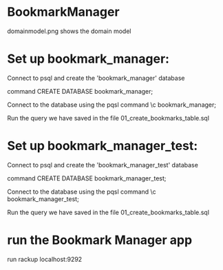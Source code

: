 # BookmarkManager

domainmodel.png shows the domain model 

# Set up bookmark_manager: 
Connect to psql and create the 'bookmark_manager' database

command CREATE DATABASE bookmark_manager;

Connect to the database using the pqsl command \c bookmark_manager;

Run the query we have saved in the file 01_create_bookmarks_table.sql

# Set up bookmark_manager_test: 
Connect to psql and create the 'bookmark_manager_test' database

command CREATE DATABASE bookmark_manager_test;

Connect to the database using the pqsl command \c bookmark_manager_test;

Run the query we have saved in the file 01_create_bookmarks_table.sql

# run the Bookmark Manager app
run rackup
localhost:9292